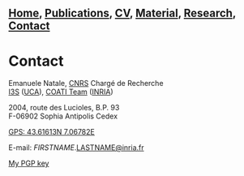 ## [Home](/ema-webpage/), [Publications](/ema-webpage/content/publications), [CV](/ema-webpage/content/cv), [Material](/ema-webpage/content/material), [Research](/ema-webpage/content/research), [Contact](/ema-webpage/content/contact)

# Contact

Emanuele Natale, [CNRS](https://www.cnrs.fr/) Chargé de Recherche  
[I3S](http://www.i3s.unice.fr/) ([UCA](http://univ-cotedazur.fr/)), [COATI Team](https://team.inria.fr/coati/team-members/) ([INRIA](https://www.inria.fr))  

2004, route des Lucioles, B.P. 93  
F-06902 Sophia Antipolis Cedex  

[GPS: 43.61613N 7.06782E](https://www.qwant.com/maps/place/latlon:43.61613:7.06782@4361613_706782/#map=16/43.6161300/7.0678200)

E-mail: $FIRSTNAME.$LASTNAME@inria.fr

[My PGP key]({{base_path}}/keys/emanuele.natale@inria.fr-pgp.pub.asc)
